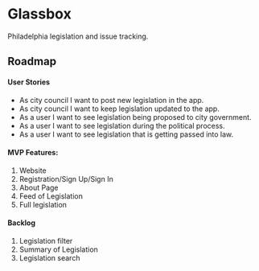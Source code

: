 # Glassbox

Philadelphia legislation and issue tracking.

## Roadmap

#### User Stories

- As city council I want to post new legislation in the app.
- As city council I want to keep legislation updated to the app.
- As a user I want to see legislation being proposed to city government.
- As a user I want to see legislation during the political process.
- As a user I want to see legislation that is getting passed into law.

#### MVP Features:

1. Website
2. Registration/Sign Up/Sign In
4. About Page
5. Feed of Legislation
6. Full legislation

#### Backlog

1. Legislation filter
2. Summary of Legislation
3. Legislation search
